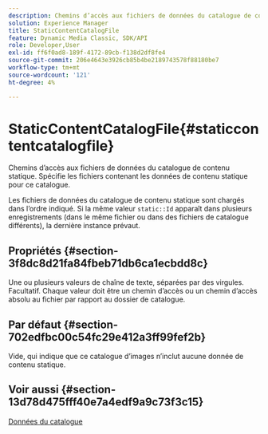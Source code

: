 ```yaml
---
description: Chemins d’accès aux fichiers de données du catalogue de contenu statique. Spécifie les fichiers contenant les données de contenu statique pour ce catalogue.
solution: Experience Manager
title: StaticContentCatalogFile
feature: Dynamic Media Classic, SDK/API
role: Developer,User
exl-id: ff6f0ad8-189f-4172-89cb-f138d2df8fe4
source-git-commit: 206e4643e3926cb85b4be2189743578f88180be7
workflow-type: tm+mt
source-wordcount: '121'
ht-degree: 4%

---
```


# StaticContentCatalogFile{#staticcontentcatalogfile}

Chemins d’accès aux fichiers de données du catalogue de contenu statique. Spécifie les fichiers contenant les données de contenu statique pour ce catalogue.

Les fichiers de données du catalogue de contenu statique sont chargés dans l’ordre indiqué. Si la même valeur `static::Id` apparaît dans plusieurs enregistrements (dans le même fichier ou dans des fichiers de catalogue différents), la dernière instance prévaut.

## Propriétés {#section-3f8dc8d21fa84fbeb71db6ca1ecbdd8c}

Une ou plusieurs valeurs de chaîne de texte, séparées par des virgules. Facultatif. Chaque valeur doit être un chemin d’accès ou un chemin d’accès absolu au fichier par rapport au dossier de catalogue.

## Par défaut {#section-702edfbc00c54fc29e412a3ff99fef2b}

Vide, qui indique que ce catalogue d’images n’inclut aucune donnée de contenu statique.

## Voir aussi {#section-13d78d475fff40e7a4edf9a9c73f3c15}

[Données du catalogue](../../../../../is-api/image-catalog/image-serving-api-ref/c-image-catalog-reference/c-overview/c-catalog-data-fields/c-catalog-data-fields.md#concept-b19581028ec44f98b9f5943624403d29)
